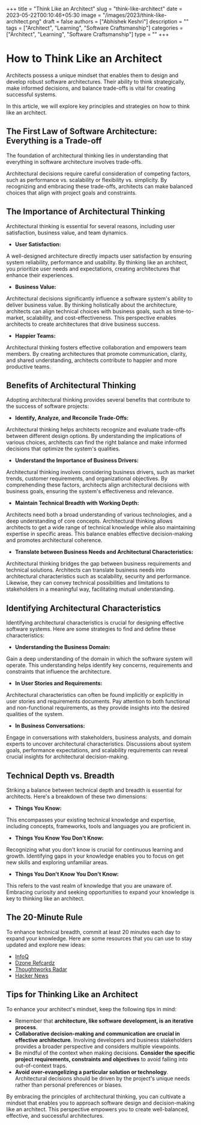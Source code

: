 +++
title = "Think Like an Architect"
slug = "think-like-architect"
date = 2023-05-22T00:10:46+05:30
image = "/images/2023/think-like-architect.png"
draft = false
authors = ["Abhishek Keshri"]
description = ""
tags = ["Architect", "Learning", "Software Craftsmanship"]
categories = ["Architect", "Learning", "Software Craftsmanship"]
type = ""
+++

# How to Think Like an Architect

Architects possess a unique mindset that enables them to design and develop robust software architectures.
Their ability to think strategically, make informed decisions, and balance trade-offs is vital for creating successful systems.

In this article, we will explore key principles and strategies on how to think like an architect.

## The First Law of Software Architecture: Everything is a Trade-off

The foundation of architectural thinking lies in understanding that everything in software architecture involves trade-offs.

Architectural decisions require careful consideration of competing factors, such as performance vs. scalability or flexibility vs. simplicity.
By recognizing and embracing these trade-offs, architects can make balanced choices that align with project goals and constraints.

## The Importance of Architectural Thinking

Architectural thinking is essential for several reasons, including user satisfaction, business value, and team dynamics.

- **User Satisfaction:**

A well-designed architecture directly impacts user satisfaction by ensuring system reliability, performance and usability.
By thinking like an architect, you prioritize user needs and expectations, creating architectures that enhance their experiences.

- **Business Value:**

Architectural decisions significantly influence a software system's ability to deliver business value.
By thinking holistically about the architecture, architects can align technical choices with business goals, such as time-to-market, scalability, and cost-effectiveness.
This perspective enables architects to create architectures that drive business success.

- **Happier Teams:**

Architectural thinking fosters effective collaboration and empowers team members.
By creating architectures that promote communication, clarity, and shared understanding, architects contribute to happier and more productive teams.

## Benefits of Architectural Thinking

Adopting architectural thinking provides several benefits that contribute to the success of software projects:

- **Identify, Analyze, and Reconcile Trade-Offs:**

Architectural thinking helps architects recognize and evaluate trade-offs between different design options.
By understanding the implications of various choices, architects can find the right balance and make informed decisions that optimize the system's qualities.

- **Understand the Importance of Business Drivers:**

Architectural thinking involves considering business drivers, such as market trends, customer requirements, and organizational objectives.
By comprehending these factors, architects align architectural decisions with business goals, ensuring the system's effectiveness and relevance.

- **Maintain Technical Breadth with Working Depth:**

Architects need both a broad understanding of various technologies, and a deep understanding of core concepts.
Architectural thinking allows architects to get a wide range of technical knowledge while also maintaining expertise in specific areas.
This balance enables effective decision-making and promotes architectural coherence.

- **Translate between Business Needs and Architectural Characteristics:**

Architectural thinking bridges the gap between business requirements and technical solutions.
Architects can translate business needs into architectural characteristics such as scalability, security and performance.
Likewise, they can convey technical possibilities and limitations to stakeholders in a meaningful way, facilitating mutual understanding.

## Identifying Architectural Characteristics

Identifying architectural characteristics is crucial for designing effective software systems.
Here are some strategies to find and define these characteristics:

- **Understanding the Business Domain:**

Gain a deep understanding of the domain in which the software system will operate.
This understanding helps identify key concerns, requirements and constraints that influence the architecture.

- **In User Stories and Requirements:**

Architectural characteristics can often be found implicitly or explicitly in user stories and requirements documents.
Pay attention to both functional and non-functional requirements, as they provide insights into the desired qualities of the system.

- **In Business Conversations:**

Engage in conversations with stakeholders, business analysts, and domain experts to uncover architectural characteristics.
Discussions about system goals, performance expectations, and scalability requirements can reveal crucial insights for architectural decision-making.

## Technical Depth vs. Breadth

Striking a balance between technical depth and breadth is essential for architects.
Here's a breakdown of these two dimensions:

- **Things You Know:**

This encompasses your existing technical knowledge and expertise, including concepts, frameworks, tools and languages you are proficient in.

- **Things You Know You Don't Know:**

Recognizing what you don't know is crucial for continuous learning and growth.
Identifying gaps in your knowledge enables you to focus on get new skills and exploring unfamiliar areas.

- **Things You Don't Know You Don't Know:**

This refers to the vast realm of knowledge that you are unaware of.
Embracing curiosity and seeking opportunities to expand your knowledge is key to thinking like an architect.

## The 20-Minute Rule

To enhance technical breadth, commit at least 20 minutes each day to expand your knowledge.
Here are some resources that you can use to stay updated and explore new ideas:

-   [InfoQ](https://www.infoq.com/)
-   [Dzone Refcardz](https://dzone.com/refcardz)
-   [Thoughtworks Radar](https://www.thoughtworks.com/radar)
-   [Hacker News](https://news.ycombinator.com/)

## Tips for Thinking Like an Architect

To enhance your architect's mindset, keep the following tips in mind:

-   Remember that **architecture, like software development, is an iterative process**.
-   **Collaborative decision-making and communication are crucial in effective architecture**.
    Involving developers and business stakeholders provides a broader perspective and considers multiple viewpoints.
-   Be mindful of the context when making decisions.
    **Consider the specific project requirements, constraints and objectives** to avoid falling into out-of-context traps.
-   **Avoid over-evangelizing a particular solution or technology**.
    Architectural decisions should be driven by the project's unique needs rather than personal preferences or biases.


By embracing the principles of architectural thinking, you can cultivate a mindset that enables you to approach software design and decision-making like an architect.
This perspective empowers you to create well-balanced, effective, and successful architectures.
